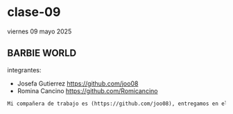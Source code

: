 # clase-09

viernes 09 mayo 2025

## BARBIE WORLD

integrantes:

* Josefa Gutierrez <https://github.com/joo08>
* Romina Cancino <https://github.com/Romicancino>

```md
Mi compañera de trabajo es (https://github.com/joo08), entregamos en el repositorio en este enlace <https://github.com/joo08/audiv027-2025-1/blob/main/dis-09-joo08/clase-09/README.md>.
```

